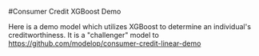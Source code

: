 #Consumer Credit XGBoost Demo

Here is a demo model which utilizes XGBoost to determine an individual's 
creditworthiness. It is a "challenger" model to 
https://github.com/modelop/consumer-credit-linear-demo 
